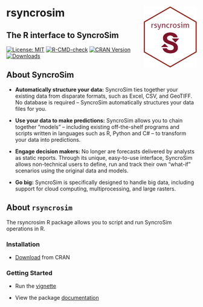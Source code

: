 
<!-- README.md is generated from README.Rmd. Please edit that file -->

# rsyncrosim <img src="inst/images/sticker.png" align="right" width=140/>

## The R interface to SyncroSim

[![License:
MIT](https://img.shields.io/badge/License-MIT-yellow.svg)]((https://opensource.org/licenses/MIT))
[![R-CMD-check](https://github.com/syncrosim/rsyncrosim/workflows/R-CMD-check/badge.svg)](https://github.com/syncrosim/rsyncrosim/actions)
[![CRAN
Version](http://www.r-pkg.org/badges/version/rsyncrosim)](https://cran.r-project.org/web/packages/rsyncrosim/index.html)
[![Downloads](http://cranlogs.r-pkg.org/badges/rsyncrosim?color=brightgreen)](https://cran.r-project.org/web/packages/rsyncrosim/index.html)

## About SyncroSim

-   **Automatically structure your data:** SyncroSim ties together your
    existing data from disparate formats, such as Excel, CSV, and
    GeoTIFF. No database is required – SyncroSim automatically
    structures your data files for you.

-   **Use your data to make predictions:** SyncroSim allows you to chain
    together “models” – including existing off-the-shelf programs and
    scripts written in languages such as R, Python and C\# – to
    transform your data into predictions.

-   **Engage decision makers:** No longer are forecasts delivered by
    analysts as static reports. Through its unique, easy-to-use
    interface, SyncroSim allows non-technical users to define, run and
    track their own “what-if” scenarios using the original data and
    models.

-   **Go big:** SyncroSim is specifically designed to handle big data,
    including support for cloud computing, multiprocessing, and large
    rasters.

## About `rsyncrosim`

The rsyncrosim R package allows you to script and run SyncroSim
operations in R.

### Installation

-   [Download](https://cran.r-project.org/package=rsyncrosim) from CRAN

### Getting Started

-   Run the
    [vignette](https://cran.r-project.org/web/packages/rsyncrosim/vignettes/rsyncrosim_tutorial.html)

-   View the package
    [documentation](https://cran.r-project.org/web/packages/rsyncrosim/rsyncrosim.pdf)
